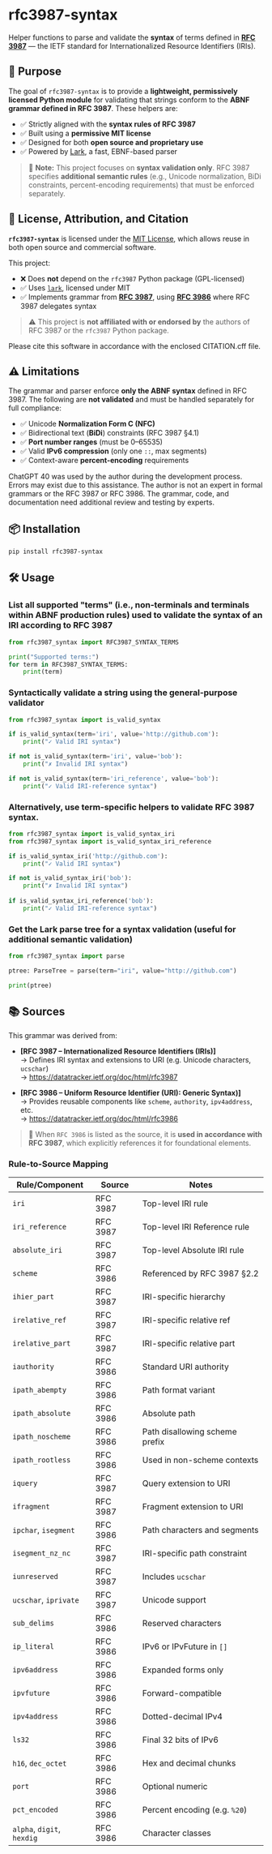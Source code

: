 # rfc3987-syntax

Helper functions to parse and validate the **syntax** of terms defined in **[RFC 3987](https://www.rfc-editor.org/info/rfc3987)** — the IETF standard for Internationalized Resource Identifiers (IRIs).


## 🎯 Purpose

The goal of `rfc3987-syntax` is to provide a **lightweight, permissively licensed Python module** for validating that strings conform to the **ABNF grammar defined in RFC 3987**. These helpers are:

- ✅ Strictly aligned with the **syntax rules of RFC 3987**
- ✅ Built using a **permissive MIT license**
- ✅ Designed for both **open source and proprietary use**
- ✅ Powered by [Lark](https://github.com/lark-parser/lark), a fast, EBNF-based parser

> 🧠 **Note:** This project focuses on **syntax validation only**. RFC 3987 specifies **additional semantic rules** (e.g., Unicode normalization, BiDi constraints, percent-encoding requirements) that must be enforced separately.


## 📄 License, Attribution, and Citation

**`rfc3987-syntax`** is licensed under the [MIT License](LICENSE), which allows reuse in both open source and commercial software.

This project:

- ❌ Does **not** depend on the `rfc3987` Python package (GPL-licensed)
- ✅ Uses [`lark`](https://github.com/lark-parser/lark), licensed under MIT
- ✅ Implements grammar from **[RFC 3987](https://datatracker.ietf.org/doc/html/rfc3987)**, using **[RFC 3986](https://datatracker.ietf.org/doc/html/rfc3986)** where RFC 3987 delegates syntax

> ⚠️ This project is **not affiliated with or endorsed by** the authors of RFC 3987 or the `rfc3987` Python package.

Please cite this software in accordance with the enclosed CITATION.cff file.


## ⚠️ Limitations

The grammar and parser enforce **only the ABNF syntax** defined in RFC 3987. The following are **not validated** and must be handled separately for full compliance:

- ✅ Unicode **Normalization Form C (NFC)**
- ✅ Bidirectional text (**BiDi**) constraints (RFC 3987 §4.1)
- ✅ **Port number ranges** (must be 0–65535)
- ✅ Valid **IPv6 compression** (only one `::`, max segments)
- ✅ Context-aware **percent-encoding** requirements

ChatGPT 40 was used by the author during the development process. Errors may exist due to this assistance. The author is not an expert in formal grammars or the RFC 3987 or RFC 3986. The grammar, code, and documentation need additional review and testing by experts.


## 📦 Installation

```bash
pip install rfc3987-syntax
```

## 🛠 Usage

### List all supported "terms" (i.e., non-terminals and terminals within ABNF production rules) used to validate the syntax of an IRI according to RFC 3987

```python
from rfc3987_syntax import RFC3987_SYNTAX_TERMS

print("Supported terms:")
for term in RFC3987_SYNTAX_TERMS:
    print(term)
```

### Syntactically validate a string using the general-purpose validator

```python
from rfc3987_syntax import is_valid_syntax

if is_valid_syntax(term='iri', value='http://github.com'):
    print("✓ Valid IRI syntax")

if not is_valid_syntax(term='iri', value='bob'):
    print("✗ Invalid IRI syntax")

if not is_valid_syntax(term='iri_reference', value='bob'):
    print("✓ Valid IRI-reference syntax")
```

### Alternatively, use term-specific helpers to validate RFC 3987 syntax.

```python
from rfc3987_syntax import is_valid_syntax_iri
from rfc3987_syntax import is_valid_syntax_iri_reference

if is_valid_syntax_iri('http://github.com'):
    print("✓ Valid IRI syntax")

if not is_valid_syntax_iri('bob'):
    print("✗ Invalid IRI syntax")
    
if is_valid_syntax_iri_reference('bob'):
    print("✓ Valid IRI-reference syntax")
```

### Get the Lark parse tree for a syntax validation (useful for additional semantic validation)

```python
from rfc3987_syntax import parse

ptree: ParseTree = parse(term="iri", value="http://github.com")

print(ptree)
```

## 📚 Sources

This grammar was derived from:

- **[RFC 3987 – Internationalized Resource Identifiers (IRIs)]**  
  → Defines IRI syntax and extensions to URI (e.g. Unicode characters, `ucschar`)  
  → https://datatracker.ietf.org/doc/html/rfc3987

- **[RFC 3986 – Uniform Resource Identifier (URI): Generic Syntax)]**  
  → Provides reusable components like `scheme`, `authority`, `ipv4address`, etc.  
  → https://datatracker.ietf.org/doc/html/rfc3986

> 📝 When `RFC 3986` is listed as the source, it is **used in accordance with RFC 3987**, which explicitly references it for foundational elements.

### Rule-to-Source Mapping

| Rule/Component       | Source     | Notes |
|----------------------|------------|-------|
| `iri`                | RFC 3987   | Top-level IRI rule |
| `iri_reference`      | RFC 3987   | Top-level IRI Reference rule |
| `absolute_iri`       | RFC 3987   | Top-level Absolute IRI rule |
| `scheme`             | RFC 3986   | Referenced by RFC 3987 §2.2 |
| `ihier_part`         | RFC 3987   | IRI-specific hierarchy |
| `irelative_ref`      | RFC 3987   | IRI-specific relative ref |
| `irelative_part`     | RFC 3987   | IRI-specific relative part |
| `iauthority`         | RFC 3986   | Standard URI authority |
| `ipath_abempty`      | RFC 3986   | Path format variant |
| `ipath_absolute`     | RFC 3986   | Absolute path |
| `ipath_noscheme`     | RFC 3986   | Path disallowing scheme prefix |
| `ipath_rootless`     | RFC 3986   | Used in non-scheme contexts |
| `iquery`             | RFC 3987   | Query extension to URI |
| `ifragment`          | RFC 3987   | Fragment extension to URI |
| `ipchar`, `isegment` | RFC 3986   | Path characters and segments |
| `isegment_nz_nc`     | RFC 3987   | IRI-specific path constraint |
| `iunreserved`        | RFC 3987   | Includes `ucschar` |
| `ucschar`, `iprivate`| RFC 3987   | Unicode support |
| `sub_delims`         | RFC 3986   | Reserved characters |
| `ip_literal`         | RFC 3986   | IPv6 or IPvFuture in `[]` |
| `ipv6address`        | RFC 3986   | Expanded forms only |
| `ipvfuture`          | RFC 3986   | Forward-compatible |
| `ipv4address`        | RFC 3986   | Dotted-decimal IPv4 |
| `ls32`               | RFC 3986   | Final 32 bits of IPv6 |
| `h16`, `dec_octet`   | RFC 3986   | Hex and decimal chunks |
| `port`               | RFC 3986   | Optional numeric |
| `pct_encoded`        | RFC 3986   | Percent encoding (e.g. `%20`) |
| `alpha`, `digit`, `hexdig` | RFC 3986 | Character classes |
